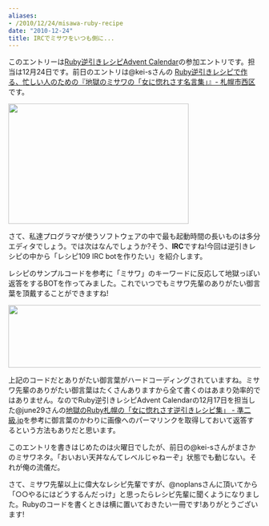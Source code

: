 ```yaml
---
aliases:
- /2010/12/24/misawa-ruby-recipe
date: "2010-12-24"
title: IRCでミサワをいつも側に...
---
```

このエントリーは<a href="http://atnd.org/events/10901">Ruby逆引きレシピAdvent Calendar</a>の参加エントリです。担当は12月24日です。前日のエントリは@kei-sさんの <a href="http://d.hatena.ne.jp/kei-s/20101223/1293084650">Ruby逆引きレシピで作る、忙しい人のための『地獄のミサワの「女に惚れさす名言集」』- 札幌市西区</a>です。

<a href="http://ukstudio.jp/wp-content/uploads/2010/12/FxCam_12931282608781.jpg"><img src="http://ukstudio.jp/wp-content/uploads/2010/12/FxCam_12931282608781.jpg" alt="" title="FxCam_1293128260878" width="360" height="240" class="alignnone size-full wp-image-783" /></a>


さて、私達プログラマが使うソフトウェアの中で最も起動時間の長いものは多分エディタでしょう。では次はなんでしょうか?そう、<strong>IRC</strong>ですね!今回は逆引きレシピの中から「レシピ109 IRC botを作りたい」を紹介します。

レシピのサンプルコードを参考に「ミサワ」のキーワードに反応して地獄っぽい返答をするBOTを作ってみました。これでいつでもミサワ先輩のありがたい御言葉を頂戴することができますね!

<script src="https://gist.github.com/753353.js?file=irc.rb"></script>
<a href="http://ukstudio.jp/wp-content/uploads/2010/12/screenshot3.png"><img src="http://ukstudio.jp/wp-content/uploads/2010/12/screenshot3.png" alt="" title="screenshot3" width="711" height="125" class="alignnone size-full wp-image-781" /></a>

上記のコードだとありがたい御言葉がハードコーディングされていますね。ミサワ先輩のありがたい御言葉はたくさんありますから全て書くのはあまり効率的ではありません。なのでRuby逆引きレシピAdvent Calendarの12月17日を担当した@june29さんの<a href="http://june29.jp/2010/12/17/glamorous-rubysappororecipe/">地獄のRuby札幌の「女に惚れさす逆引きレシピ集」 - 準二級.jp</a>を参考に御言葉のかわりに画像へのパーマリンクを取得しておいて返答するという方法もありだと思います。

このエントリを書きはじめたのは火曜日でしたが、前日の@kei-sさんがまさかのミサワネタ。「おいおい天丼なんてレベルじゃねーぞ」状態でも動じない。それが俺の流儀だ。

さて、ミサワ先輩以上に偉大なレシピ先輩ですが、@noplansさんに頂いてから「○○やるにはどうするんだっけ」と思ったらレシピ先輩に聞くようになりました。Rubyのコードを書くときは横に置いておきたい一冊です!ありがとうございます!